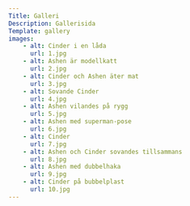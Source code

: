 ```yaml
---
Title: Galleri
Description: Gallerisida
Template: gallery
images:
    - alt: Cinder i en låda
      url: 1.jpg
    - alt: Ashen är modellkatt
      url: 2.jpg
    - alt: Cinder och Ashen äter mat
      url: 3.jpg
    - alt: Sovande Cinder
      url: 4.jpg
    - alt: Ashen vilandes på rygg
      url: 5.jpg
    - alt: Ashen med superman-pose
      url: 6.jpg
    - alt: Cinder
      url: 7.jpg
    - alt: Ashen och Cinder sovandes tillsammans
      url: 8.jpg
    - alt: Ashen med dubbelhaka
      url: 9.jpg
    - alt: Cinder på bubbelplast
      url: 10.jpg
---
```

